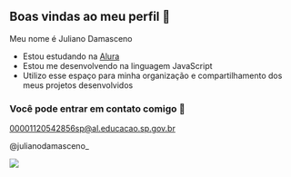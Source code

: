 ## Boas vindas ao meu perfil 💜

Meu nome é Juliano Damasceno

- Estou estudando na [Alura](https://www.alura.com.br) 
- Estou me desenvolvendo na linguagem JavaScript
- Utilizo esse espaço para minha organização e compartilhamento dos meus projetos desenvolvidos

### Você pode entrar em contato comigo 📧

  00001120542856sp@al.educacao.sp.gov.br
  
  @julianodamasceno_

![](https://tenor.com/pt-BR/view/boulos-guilhermeboulos-gabinetedoamor-gif-9311441968782402119)
  
